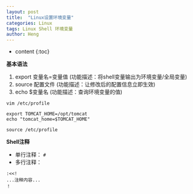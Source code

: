 ```yaml
---
layout: post
title:  "Linux设置环境变量"
categories: Linux
tags: Linux Shell 环境变量
author: Heng
---
```


* content
{:toc}

**基本语法**
1. export 变量名=变量值 (功能描述：将shell变量输出为环境变量/全局变量)
2. source 配置文件      (功能描述：让修改后的配置信息立即生效)
3. echo $变量名         (功能描述：查询环境变量的值)



   
```
vim /etc/profile
```
```
export TOMCAT_HOME=/opt/tomcat
echo "tomcat_home=$TOMCAT_HOME"
```
```
source /etc/profile
```
**Shell注释**
- 单行注释： `#`
- 多行注释：
```
:<<!
...注释内容...
！
